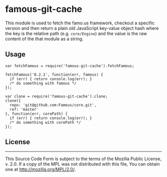 famous-git-cache
============

This module is used to fetch the famo.us framework, checkout a specific version
and then return a plain old JavaScript key-value object hash where the key is 
the relative path (e.g. `core/Engine`) and the value is the raw content 
of the that module as a string.

Usage
-----

```
var fetchFamous = require('famous-git-cache').fetchFamous;

fetchFamous('0.2.1', function(err, famous) {
  if (err) { return console.log(err); }
  /* do something with famous */
});
```

```
var clone = require('famous-git-cache').clone;
clone({
  repo: 'git@github.com:Famous/core.git',
  ref: 'master'
}, function(err, corePath) {
  if (err) { return console.log(err); }
  /* do something with corePath */
});
```

## License 
---

This Source Code Form is subject to the terms of the Mozilla Public
License, v. 2.0. If a copy of the MPL was not distributed with this
file, You can obtain one at http://mozilla.org/MPL/2.0/.